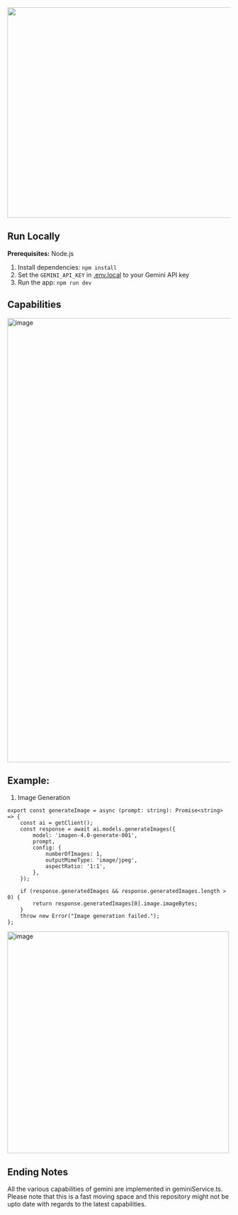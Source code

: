 <div align="center">
<img width="1200" height="475" alt="GHBanner" src="https://github.com/user-attachments/assets/0aa67016-6eaf-458a-adb2-6e31a0763ed6" />
</div>

## Run Locally

**Prerequisites:**  Node.js


1. Install dependencies:
   `npm install`
2. Set the `GEMINI_API_KEY` in [.env.local](.env.local) to your Gemini API key
3. Run the app:
   `npm run dev`

## Capabilities 
<img width="1944" height="1002" alt="image" src="https://github.com/user-attachments/assets/ac02e5a2-5e50-448d-a5a6-6ccdedc6249d" />

## Example:

1. Image Generation

```
export const generateImage = async (prompt: string): Promise<string> => {
    const ai = getClient();
    const response = await ai.models.generateImages({
        model: 'imagen-4.0-generate-001',
        prompt,
        config: {
            numberOfImages: 1,
            outputMimeType: 'image/jpeg',
            aspectRatio: '1:1',
        },
    });

    if (response.generatedImages && response.generatedImages.length > 0) {
        return response.generatedImages[0].image.imageBytes;
    }
    throw new Error("Image generation failed.");
};

```

<img width="500" height="500" alt="image" src="https://github.com/user-attachments/assets/a7a55690-971b-4382-8198-5d8969ab5415" />

## Ending Notes

All the various capabilities of gemini are implemented in geminiService.ts. Please note that this is a fast moving space and this repository might not be upto date with regards to the latest capabilities. 



